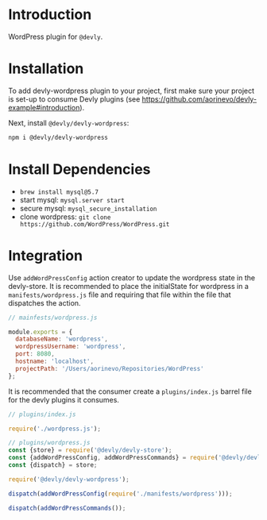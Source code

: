 # Introduction

WordPress plugin for `@devly`.

# Installation

To add devly-wordpress plugin to your project, first make sure your project is set-up to consume Devly plugins (see https://github.com/aorinevo/devly-example#introduction).


Next, install `@devly/devly-wordpress`:

```bash
npm i @devly/devly-wordpress
```

# Install Dependencies

 - `brew install mysql@5.7`
 - start mysql: `mysql.server start`
 - secure mysql: `mysql_secure_installation`
 - clone wordpress: `git clone https://github.com/WordPress/WordPress.git`

# Integration

Use `addWordPressConfig` action creator to update the wordpress state in the devly-store.  It is recommended to place the initialState for wordpress in a `manifests/wordpress.js` file and requiring that file within the file that dispatches the action.

```js
// mainfests/wordpress.js

module.exports = {
  databaseName: 'wordpress',
  wordpressUsername: 'wordpress',
  port: 8080,
  hostname: 'localhost',
  projectPath: '/Users/aorinevo/Repositories/WordPress'
};
```

It is recommended that the consumer create a `plugins/index.js` barrel file for the devly plugins it consumes.

```js
// plugins/index.js

require('./wordpress.js');

// plugins/wordpress.js
const {store} = require('@devly/devly-store');
const {addWordPressConfig, addWordPressCommands} = require('@devly/devly-wordpress/actions');
const {dispatch} = store;

require('@devly/devly-wordpress');

dispatch(addWordPressConfig(require('./manifests/wordpress')));

dispatch(addWordPressCommands());
```

